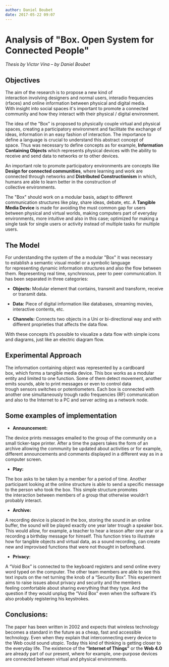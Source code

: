 ```yaml
---
author: Daniel Boubet
date: 2017-05-22 09:07
---
```


# Analysis of **"Box. Open System for Connected People"** 
_Thesis by Victor Vina_ – _by Daniel Boubet_


Objectives
---

The aim of the research is to propose a new kind of interaction involving designers and normal users, interadio frequencies (rfaces) and online information between physical and digital media. With insight into social spaces it's important to promote a connected community and how they interact with their physical / digital environment.  


The idea of the "Box" is proposed to physically couple virtual and physical spaces, creating a participatory environment and facilitate the exchange of ideas, information in an easy fashion of interaction. The importance to define a language is crucial to understand this abstract concept of space. Thus was necessary to define concepts as for example, **Information Containing Objects** which represents physical devices with the ability to receive and send data to networks or to other devices.  

An important role to promote participatory environments are concepts like **Design for connected communities**, where learning and work are connected through networks and **Distributed Constructionism** in which, humans are able to learn better in the construction of collective environments.  

The "Box" should work on a modular basis, adapt to different communication structures like play, share ideas, debate, etc. A **Tangible Media Device** is made for avoiding the must common gap for users between physical and virtual worlds, making computers part of everyday environments, more intuitive and also in this case; optimized for making a single task for single users or activity instead of multiple tasks for multiple users.  

The Model
--- 

For understanding the system of the a modular "Box" it was necessary to establish a semantic visual model or a symbolic language for representing dynamic information structures and also the flow between them. Representing real time, synchronous, peer to peer communication. It has been separated in three categories:  

* **Objects:** Modular element that contains, transmit and transform, receive or transmit data.  


* **Data:** Piece of digital information like databases, streaming movies, interactive contents, etc.  


* **Channels:** Connects two objects in a Uni or bi-directional way and with different proprieties that affects the data flow.  

With these concepts it’s possible to visualize a data flow with simple icons and diagrams, just like an electric diagram flow.  

Experimental Approach
---

The information containing object was represented by a cardboard box, which forms a tangible media device. This box works as a modular entity and limited to one function. Some of them detect movement, another emits sounds, able to print messages or even to control data trough sensors switches or potentiometers. Each box is connected with another one simultaneously trough radio frequencies (RF) communication and also to the Internet to a PC and server acting as a network node.  



Some examples of implementation
---

* **Announcement:** 

The device prints messages emailed to the group of the community on a small ticker-tape printer. After a time the papers takes the form of an archive allowing the community be updated about activities or for example, different announcements and comments displayed in a different way as in a computer screen.

* **Play:** 

The box asks to be taken by a member for a period of time. Another participant looking at the online structure is able to send a specific message to the person who took the box. This simple structure promotes the interaction between members of a group that otherwise wouldn’t probably interact.

* **Archive:** 

A recording device is placed in the box, storing the sound in an online buffer, the sound will be played exactly one year later trough a speaker box. This would allow, for example, a teacher to hear a lesson after one year or a recording a birthday message for himself. This function tries to illustrate how for tangible objects and virtual data, as a sound recording, can create new and improvised functions that were not thought in beforehand.

* **Privacy:**

 A “Void Box” is connected to the keyboard registers and send online every word typed on the computer. The other team members are able to see this text inputs on the net turning the knob of a “Security Box”. This experiment aims to raise issues about privacy and security and the members feeling comfortable about sharing everything that they type. And the question if they would unplug the “Void Box” even when the software it’s also probably registering his keystrokes.

Conclusions:
---

The paper has been written in 2002 and expects that wireless technology becomes a standard in the future as a cheap, fast and accessible technology. Even when they explain that interconnecting every device to the Web could sound utopic. Today this kind of thinking is getting closer to the everyday life. The existence of the **“Internet of Things”** or the **Web 4.0** are already part of our present, where for example, one-purpose devices are connected between virtual and physical environments.

